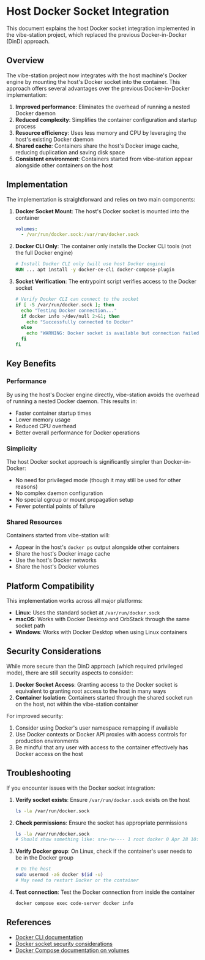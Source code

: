 # Host Docker Socket Integration

This document explains the host Docker socket integration implemented in the vibe-station project, which replaced the previous Docker-in-Docker (DinD) approach.

## Overview

The vibe-station project now integrates with the host machine's Docker engine by mounting the host's Docker socket into the container. This approach offers several advantages over the previous Docker-in-Docker implementation:

1. **Improved performance**: Eliminates the overhead of running a nested Docker daemon
2. **Reduced complexity**: Simplifies the container configuration and startup process
3. **Resource efficiency**: Uses less memory and CPU by leveraging the host's existing Docker daemon
4. **Shared cache**: Containers share the host's Docker image cache, reducing duplication and saving disk space
5. **Consistent environment**: Containers started from vibe-station appear alongside other containers on the host

## Implementation

The implementation is straightforward and relies on two main components:

1. **Docker Socket Mount**: The host's Docker socket is mounted into the container
   ```yaml
   volumes:
     - /var/run/docker.sock:/var/run/docker.sock
   ```

2. **Docker CLI Only**: The container only installs the Docker CLI tools (not the full Docker engine)
   ```dockerfile
   # Install Docker CLI only (will use host Docker engine)
   RUN ... apt install -y docker-ce-cli docker-compose-plugin
   ```

3. **Socket Verification**: The entrypoint script verifies access to the Docker socket
   ```bash
   # Verify Docker CLI can connect to the socket
   if [ -S /var/run/docker.sock ]; then
     echo "Testing Docker connection..."
     if docker info >/dev/null 2>&1; then
       echo "Successfully connected to Docker"
     else
       echo "WARNING: Docker socket is available but connection failed"
     fi
   fi
   ```

## Key Benefits

### Performance

By using the host's Docker engine directly, vibe-station avoids the overhead of running a nested Docker daemon. This results in:

- Faster container startup times
- Lower memory usage
- Reduced CPU overhead
- Better overall performance for Docker operations

### Simplicity

The host Docker socket approach is significantly simpler than Docker-in-Docker:

- No need for privileged mode (though it may still be used for other reasons)
- No complex daemon configuration
- No special cgroup or mount propagation setup
- Fewer potential points of failure

### Shared Resources

Containers started from vibe-station will:

- Appear in the host's `docker ps` output alongside other containers
- Share the host's Docker image cache
- Use the host's Docker networks
- Share the host's Docker volumes

## Platform Compatibility

This implementation works across all major platforms:

- **Linux**: Uses the standard socket at `/var/run/docker.sock`
- **macOS**: Works with Docker Desktop and OrbStack through the same socket path
- **Windows**: Works with Docker Desktop when using Linux containers

## Security Considerations

While more secure than the DinD approach (which required privileged mode), there are still security aspects to consider:

1. **Docker Socket Access**: Granting access to the Docker socket is equivalent to granting root access to the host in many ways
2. **Container Isolation**: Containers started through the shared socket run on the host, not within the vibe-station container

For improved security:

1. Consider using Docker's user namespace remapping if available
2. Use Docker contexts or Docker API proxies with access controls for production environments
3. Be mindful that any user with access to the container effectively has Docker access on the host

## Troubleshooting

If you encounter issues with the Docker socket integration:

1. **Verify socket exists**: Ensure `/var/run/docker.sock` exists on the host
   ```bash
   ls -la /var/run/docker.sock
   ```

2. **Check permissions**: Ensure the socket has appropriate permissions
   ```bash
   ls -la /var/run/docker.sock
   # Should show something like: srw-rw---- 1 root docker 0 Apr 28 10:00 /var/run/docker.sock
   ```

3. **Verify Docker group**: On Linux, check if the container's user needs to be in the Docker group
   ```bash
   # On the host
   sudo usermod -aG docker $(id -u)
   # May need to restart Docker or the container
   ```

4. **Test connection**: Test the Docker connection from inside the container
   ```bash
   docker compose exec code-server docker info
   ```

## References

- [Docker CLI documentation](https://docs.docker.com/engine/reference/commandline/cli/)
- [Docker socket security considerations](https://docs.docker.com/engine/security/protect-access/)
- [Docker Compose documentation on volumes](https://docs.docker.com/compose/compose-file/compose-file-v3/#volumes)